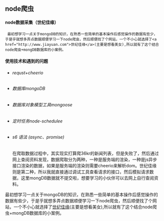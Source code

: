 ## node爬虫

#### node数据采集（世纪佳缘）

     最初想学习一点关于mongoDB的知识，在熟悉一些简单的基本操作后感觉操作的数据有些少，于是乎就想多弄点数据顺便学习一下node爬虫，然后顺便找了个网站，一个不小心就选择了<a href="http://www.jiayuan.com">世纪佳缘</a>(主要是想看美女),所以就有了这个结合node爬虫+mongDB数据库的小案例。
    
#### 使用技术和遇到的问题

- ###### requst+cheerio

- ###### 数据库mongoDB

- ###### 数据库对象模型工具mongoose

- ###### 定时任务node-schedulee

- ###### s6 语法 (async、promise)


  在爬取数据过程中，其实现实打算爬36kr的新闻列表，但是失败了，然后通过网上查阅资料发现，数据爬取分为两种，一种是服务端的渲染，一种是js异步接口渲染的数据，如果是服务端的渲染则需要cheerio来解析dom。世纪佳缘则是第二种，所以我就直接通过调试工具查看请求的接口，然后模拟请求数据，这里mongDB数据就不提交啦，想要学习的小伙伴可以去网上自行查阅资料。

 最初想学习一点关于mongoDB的知识，在熟悉一些简单的基本操作后感觉操作的数据有些少，于是乎就想多弄点数据顺便学习一下node爬虫，然后顺便找了个网站，一个不小心就选择了<a href="http://www.jiayuan.com">世纪佳缘</a>(主要是想看美女),所以就有了这个结合node爬虫+mongDB数据库的小案例。
